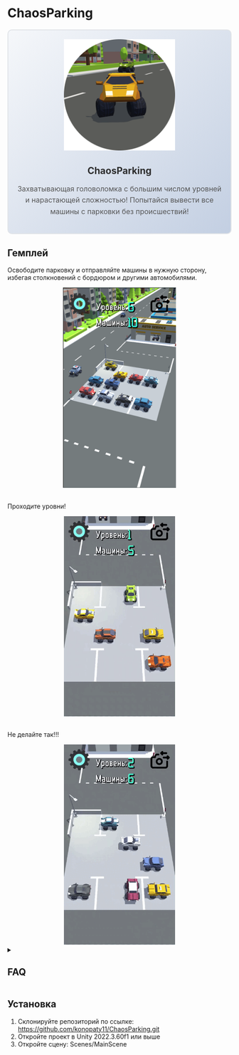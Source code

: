 # ChaosParking

<div align="center" style="border: 2px solid #e1e4e8; border-radius: 10px; padding: 20px; margin: 20px 0; background: linear-gradient(135deg, #f5f7fa 0%, #c3cfe2 100%);">

  <!-- Верхняя часть - картинка -->
  <div style="margin-bottom: 20px;">
    <img src="Assets/ReadMe/Arts/Logo.png" 
         alt="Баннер проекта" 
         width="250">
  </div>

  <!-- Нижняя часть - текст -->
  <div style="text-align: center;">
    <h2 style="color: #2d2d2d; margin-bottom: 10px;">ChaosParking</h2>
    <p style="color: #555; line-height: 1.6; font-size: 16px;">
      Захватывающая головоломка с большим числом уровней и нарастающей сложностью! Попытайся вывести все машины с парковки без происшествий!
    </p>
  </div>

</div>

## Гемплей
Освободите парковку и отправляйте машины в нужную сторону, избегая столкновений с бордюром и другими автомобилями.
<div align="center">
    <img src="Assets/ReadMe/Arts/Picture1.png" alt="Гемплей" height="450"/>
</div>
 
## 

Проходите уровни!
<div align="center">
    <img src="Assets/ReadMe/Gifs/Win.gif" alt="Выйгрыш" height="450"/>
</div>

## 

Не делайте так!!!
<div align="center">
    <img src="Assets/ReadMe/Gifs/Loose.gif" alt="Проигрыш" height="450"/>
</div>

<details> 
<summary><h2>FAQ</h2></summary>

<h3>Игровой процесс</h3>
Свайпайте по машинам в сторону, в которую хотите, чтобы она ехала. 
Недопускайте столкновений с препятствиями на территории парковки.
Будте внимательны! Не направляйте машины друг на друга. 

<h3>Сохранение</h3>
Все пройденные уровни сохраняются и автоматически загружаются при повторном заходе!

</details>

## Установка
1. Склонируйте репозиторий по ссылке:
https://github.com/konopaty11/ChaosParking.git
2. Откройте проект в Unity 2022.3.60f1 или выше
3. Откройте сцену: Scenes/MainScene

